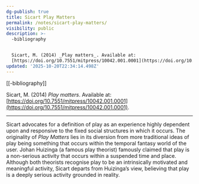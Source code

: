 ```yaml
---
dg-publish: true
title: Sicart Play Matters
permalink: /notes/sicart-play-matters/
visibility: public
description: >-
  -bibliography


  Sicart, M. (2014) _Play matters_. Available at:
  [https://doi.org/10.7551/mitpress/10042.001.0001](https://doi.org/10.7551/mitpress/10042.001.0001
updated: '2025-10-20T22:34:14.498Z'
---
```

[[-bibliography]]

Sicart, M. (2014) _Play matters_. Available at: [https://doi.org/10.7551/mitpress/10042.001.0001](https://doi.org/10.7551/mitpress/10042.001.0001).

---
Sicart advocates for a definition of play as an experience highly dependent upon and responsive to the fixed social structures in which it occurs. The originality of _Play Matters_ lies in its diversion from more traditional ideas of play being something that occurs within the temporal fantasy world of the user. Johan Huizinga (a famous play theorist) famously claimed that play is a non-serious activity that occurs within a suspended time and place. Although both theorists recognise play to be an intrinsically motivated and meaningful activity, Sicart departs from Huizinga’s view, believing that play is a deeply serious activity grounded in reality.
